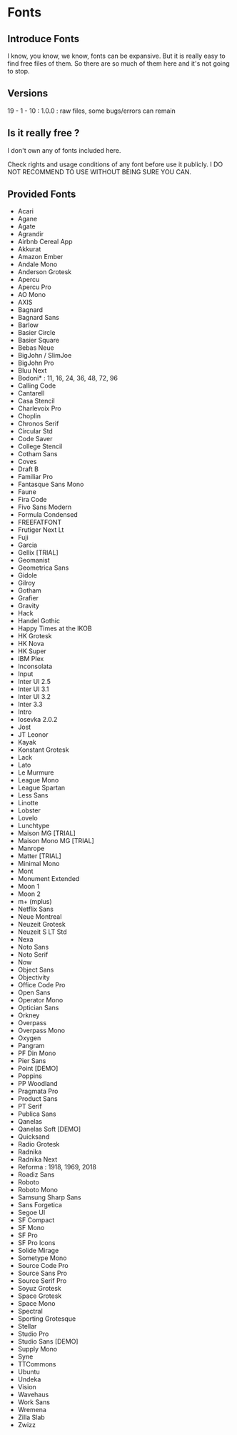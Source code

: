# Fonts

## Introduce Fonts

I know, you know, we know, fonts can be expansive. But it is really easy to find free files of them. So there are so much of them here and it's not going to stop.




## Versions

19 - 1 - 10 : 1.0.0 : raw files, some bugs/errors can remain




## Is it really free ?

I don't own any of fonts included here.


Check rights and usage conditions of any font before use it publicly. I DO NOT RECOMMEND TO USE WITHOUT BEING SURE YOU CAN.


## Provided Fonts
- Acari
- Agane
- Agate
- Agrandir
- Airbnb Cereal App
- Akkurat
- Amazon Ember
- Andale Mono
- Anderson Grotesk
- Apercu
- Apercu Pro
- AO Mono
- AXIS
- Bagnard
- Bagnard Sans
- Barlow
- Basier Circle
- Basier Square
- Bebas Neue
- BigJohn / SlimJoe
- BigJohn Pro
- Bluu Next
- Bodoni* : 11, 16, 24, 36, 48, 72, 96
- Calling Code
- Cantarell
- Casa Stencil
- Charlevoix Pro
- Choplin
- Chronos Serif
- Circular Std
- Code Saver
- College Stencil
- Cotham Sans
- Coves
- Draft B
- Familiar Pro
- Fantasque Sans Mono
- Faune
- Fira Code
- Fivo Sans Modern
- Formula Condensed
- FREEFATFONT
- Frutiger Next Lt
- Fuji
- Garcia
- Gellix [TRIAL]
- Geomanist
- Geometrica Sans
- Gidole
- Gilroy
- Gotham
- Grafier
- Gravity
- Hack
- Handel Gothic
- Happy Times at the IKOB
- HK Grotesk
- HK Nova
- HK Super
- IBM Plex
- Inconsolata
- Input
- Inter UI 2.5
- Inter UI 3.1
- Inter UI 3.2
- Inter 3.3
- Intro
- Iosevka 2.0.2
- Jost
- JT Leonor
- Kayak
- Konstant Grotesk
- Lack
- Lato
- Le Murmure
- League Mono
- League Spartan
- Less Sans
- Linotte
- Lobster
- Lovelo
- Lunchtype
- Maison MG [TRIAL]
- Maison Mono MG [TRIAL]
- Manrope
- Matter [TRIAL]
- Minimal Mono
- Mont
- Monument Extended
- Moon 1
- Moon 2
- m+ (mplus)
- Netflix Sans
- Neue Montreal
- Neuzeit Grotesk
- Neuzeit S LT Std
- Nexa
- Noto Sans
- Noto Serif
- Now
- Object Sans
- Objectivity
- Office Code Pro
- Open Sans
- Operator Mono
- Optician Sans
- Orkney
- Overpass
- Overpass Mono
- Oxygen
- Pangram
- PF Din Mono
- Pier Sans
- Point [DEMO]
- Poppins
- PP Woodland
- Pragmata Pro
- Product Sans
- PT Serif
- Publica Sans
- Qanelas
- Qanelas Soft [DEMO]
- Quicksand
- Radio Grotesk
- Radnika
- Radnika Next
- Reforma : 1918, 1969, 2018
- Roadiz Sans
- Roboto
- Roboto Mono
- Samsung Sharp Sans
- Sans Forgetica
- Segoe UI
- SF Compact
- SF Mono
- SF Pro
- SF Pro Icons
- Solide Mirage
- Sometype Mono
- Source Code Pro
- Source Sans Pro
- Source Serif Pro
- Soyuz Grotesk
- Space Grotesk
- Space Mono
- Spectral
- Sporting Grotesque
- Stellar
- Studio Pro
- Studio Sans [DEMO]
- Supply Mono
- Syne
- TTCommons
- Ubuntu
- Undeka
- Vision
- Wavehaus
- Work Sans
- Wremena
- Zilla Slab
- Zwizz
